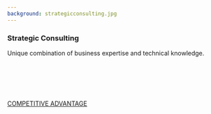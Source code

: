 ```yaml
---
background: strategicconsulting.jpg
---
```


### Strategic Consulting

Unique combination of business expertise and technical knowledge.
<br />
<br />
<br />
<br />
<br />
<br />
<div class="action"><a href='#' class="btn btn-lg btn-primary">COMPETITIVE ADVANTAGE</a></div>